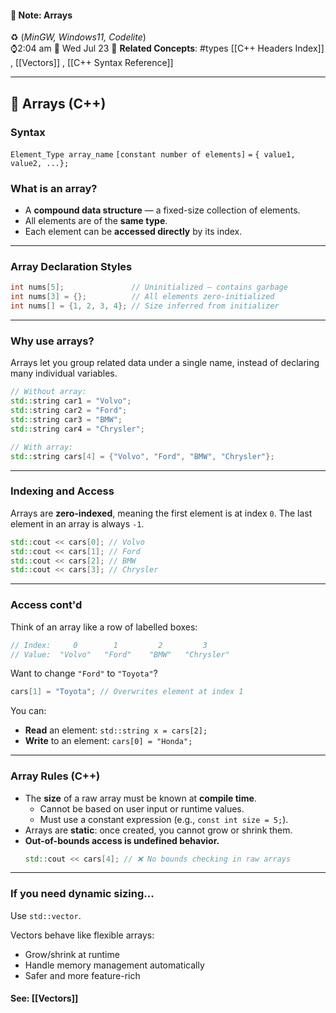 #### 📝 Note: Arrays 
 ♻️ (*MinGW, Windows11, Codelite*)   
 ⌚2:04 am  📆 Wed Jul 23
 🔗 **Related Concepts**: #types [[C++ Headers Index]] , [[Vectors]] , [[C++ Syntax Reference]]
___
## 🧮 Arrays (C++)

### Syntax

`Element_Type array_name` `[constant number of elements]` `=` `{ value1, value2, ...};`

### What is an array?

- A **compound data structure** — a fixed-size collection of elements.
- All elements are of the **same type**.
- Each element can be **accessed directly** by its index.

---

### Array Declaration Styles

```cpp title:Declarations
int nums[5];               // Uninitialized — contains garbage
int nums[3] = {};          // All elements zero-initialized
int nums[] = {1, 2, 3, 4}; // Size inferred from initializer
```

---
### Why use arrays?

Arrays let you group related data under a single name, instead of declaring many individual variables.

```cpp title:Syntax
// Without array:
std::string car1 = "Volvo";
std::string car2 = "Ford";
std::string car3 = "BMW";
std::string car4 = "Chrysler";

// With array:
std::string cars[4] = {"Volvo", "Ford", "BMW", "Chrysler"};
```

---

### Indexing and Access

Arrays are **zero-indexed**, meaning the first element is at index `0`. The last element in an array is always `-1`.

```cpp title:Access
std::cout << cars[0]; // Volvo
std::cout << cars[1]; // Ford
std::cout << cars[2]; // BMW
std::cout << cars[3]; // Chrysler
```

---

### Access cont'd

Think of an array like a row of labelled boxes:

```cpp title:Index
// Index:     0        1         2         3
// Value:  "Volvo"   "Ford"    "BMW"   "Chrysler"
```

Want to change `"Ford"` to `"Toyota"`?

```cpp
cars[1] = "Toyota"; // Overwrites element at index 1
```

You can:
- **Read** an element: `std::string x = cars[2];`
- **Write** to an element: `cars[0] = "Honda";`

---

### Array Rules (C++)

- The **size** of a raw array must be known at **compile time**.
  - Cannot be based on user input or runtime values.
  - Must use a constant expression (e.g., `const int size = 5;`).
- Arrays are **static**: once created, you cannot grow or shrink them.
- **Out-of-bounds access is undefined behavior.**
  ```cpp title:Out-of-bounds
  std::cout << cars[4]; // ❌ No bounds checking in raw arrays
  ```

---

### If you need dynamic sizing...

Use `std::vector`.

Vectors behave like flexible arrays:
- Grow/shrink at runtime
- Handle memory management automatically
- Safer and more feature-rich
#### See: [[Vectors]]